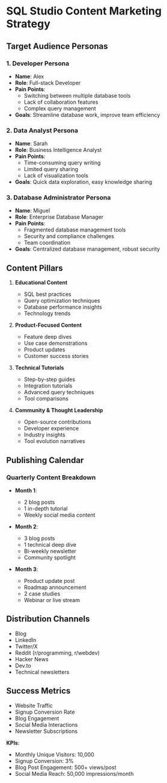 # SQL Studio Content Marketing Strategy

## Target Audience Personas

### 1. Developer Persona
- **Name**: Alex
- **Role**: Full-stack Developer
- **Pain Points**:
  - Switching between multiple database tools
  - Lack of collaboration features
  - Complex query management
- **Goals**: Streamline database work, improve team efficiency

### 2. Data Analyst Persona
- **Name**: Sarah
- **Role**: Business Intelligence Analyst
- **Pain Points**:
  - Time-consuming query writing
  - Limited query sharing
  - Lack of visualization tools
- **Goals**: Quick data exploration, easy knowledge sharing

### 3. Database Administrator Persona
- **Name**: Miguel
- **Role**: Enterprise Database Manager
- **Pain Points**:
  - Fragmented database management tools
  - Security and compliance challenges
  - Team coordination
- **Goals**: Centralized database management, robust security

## Content Pillars

1. **Educational Content**
   - SQL best practices
   - Query optimization techniques
   - Database performance insights
   - Technology trends

2. **Product-Focused Content**
   - Feature deep dives
   - Use case demonstrations
   - Product updates
   - Customer success stories

3. **Technical Tutorials**
   - Step-by-step guides
   - Integration tutorials
   - Advanced query techniques
   - Tool comparisons

4. **Community & Thought Leadership**
   - Open-source contributions
   - Developer experience
   - Industry insights
   - Tool evolution narratives

## Publishing Calendar

### Quarterly Content Breakdown
- **Month 1**:
  - 2 blog posts
  - 1 in-depth tutorial
  - Weekly social media content

- **Month 2**:
  - 3 blog posts
  - 1 technical deep dive
  - Bi-weekly newsletter
  - Community spotlight

- **Month 3**:
  - Product update post
  - Roadmap announcement
  - 2 case studies
  - Webinar or live stream

## Distribution Channels
- Blog
- LinkedIn
- Twitter/X
- Reddit (r/programming, r/webdev)
- Hacker News
- Dev.to
- Technical newsletters

## Success Metrics
- Website Traffic
- Signup Conversion Rate
- Blog Engagement
- Social Media Interactions
- Newsletter Subscriptions

**KPIs**:
- Monthly Unique Visitors: 10,000
- Signup Conversion: 3%
- Blog Post Engagement: 500+ views/post
- Social Media Reach: 50,000 impressions/month
